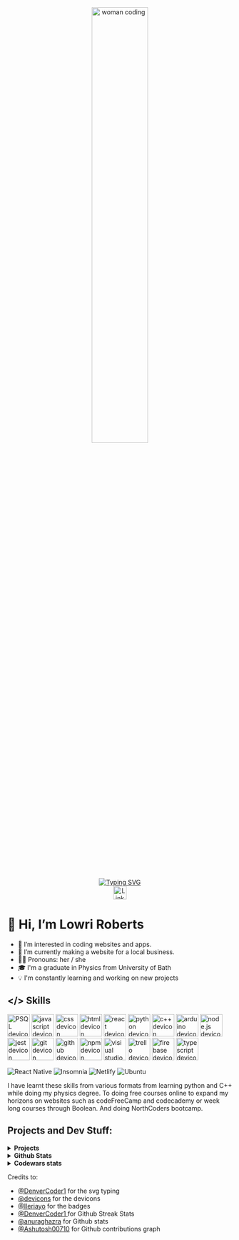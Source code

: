 <div id="header" align="center">
  <img alt="woman coding" src="https://cdnb.artstation.com/p/assets/images/images/028/991/999/original/anna-havrylyukh-.gif?1596125112" width="50%"/>
  <br>
  <a href="https://git.io/typing-svg"><img src="https://readme-typing-svg.demolab.com?font=Fira+Code&weight=600&size=30&pause=1000&color=381A4B&center=true&vCenter=true&width=435&lines=Junior+Web+Developer;%3C+Coding+%2F%3E;Expanding+my+knowledge" alt="Typing SVG"/></a>
</div>


<div align="center">
  <a href="https://www.linkedin.com/in/lowri-gwenllian-roberts/">
    <img src="https://img.shields.io/badge/linkedin-%230077B5.svg?style=plastic&logo=linkedin&logoColor=white" alt="LinkedIn badge" height="30"/>
  </a>
</div>

# 👋 Hi, I’m Lowri Roberts
- 👀 I’m interested in coding websites and apps.
- 🌱 I’m currently making a website for a local business.
- 👩‍💼 Pronouns: her / she
- 🎓 I'm a  graduate in Physics from University of Bath
- 💡 I'm constantly learning and working on new projects


## </> Skills
<div>
<img src="https://cdn.jsdelivr.net/gh/devicons/devicon/icons/postgresql/postgresql-original-wordmark.svg" alt="PSQL devicon" width="50"/>
<img src="https://cdn.jsdelivr.net/gh/devicons/devicon/icons/javascript/javascript-original.svg" alt="javascript devicon" width="50"/>
<img src="https://cdn.jsdelivr.net/gh/devicons/devicon/icons/css3/css3-original-wordmark.svg" alt="css devicon" width="50"/>
<img src="https://cdn.jsdelivr.net/gh/devicons/devicon/icons/html5/html5-original-wordmark.svg" alt="html devicon" width="50" />
<img src="https://cdn.jsdelivr.net/gh/devicons/devicon/icons/react/react-original-wordmark.svg" alt="react devicon" width="50" />
<img src="https://cdn.jsdelivr.net/gh/devicons/devicon/icons/python/python-original-wordmark.svg" alt="python devicon" width="50" />
<img src="https://cdn.jsdelivr.net/gh/devicons/devicon/icons/cplusplus/cplusplus-original.svg" alt="c++ devicon" width="50" />
<img src="https://cdn.jsdelivr.net/gh/devicons/devicon/icons/arduino/arduino-original-wordmark.svg" alt="arduino devicon" width="50" />
<img src="https://cdn.jsdelivr.net/gh/devicons/devicon/icons/nodejs/nodejs-original.svg" alt="node.js devicon" width="50"/>
<img src="https://cdn.jsdelivr.net/gh/devicons/devicon/icons/jest/jest-plain.svg" alt="jest devicon" width="50"/>
<img src="https://cdn.jsdelivr.net/gh/devicons/devicon/icons/git/git-original-wordmark.svg" alt="git devicon" width="50"/>
<img src="https://cdn.jsdelivr.net/gh/devicons/devicon/icons/github/github-original-wordmark.svg" alt="github devicon" width="50" />
<img src="https://cdn.jsdelivr.net/gh/devicons/devicon/icons/npm/npm-original-wordmark.svg" alt="npm devicon" width="50" />
<img src="https://cdn.jsdelivr.net/gh/devicons/devicon/icons/visualstudio/visualstudio-plain.svg" alt="visiual studio code devicon" width="50"/>
<img src="https://cdn.jsdelivr.net/gh/devicons/devicon/icons/trello/trello-plain-wordmark.svg" alt="trello devicon" width="50"/>         
<img src="https://cdn.jsdelivr.net/gh/devicons/devicon/icons/firebase/firebase-plain-wordmark.svg" alt="firebase devicon" width="50" />
<img src="https://cdn.jsdelivr.net/gh/devicons/devicon/icons/typescript/typescript-original.svg" alt="typescript devicon" width="50"/>
</div>
          
![React Native](https://img.shields.io/badge/react_native-%2320232a.svg?style=for-the-badge&logo=react&logoColor=%2361DAFB)
![Insomnia](https://img.shields.io/badge/Insomnia-black?style=for-the-badge&logo=insomnia&logoColor=5849BE)
![Netlify](https://img.shields.io/badge/netlify-%23000000.svg?style=for-the-badge&logo=netlify&logoColor=#00C7B7)
![Ubuntu](https://img.shields.io/badge/Ubuntu-E95420?style=for-the-badge&logo=ubuntu&logoColor=white)


I have learnt these skills from various formats from learning python and C++ while doing my physics degree.  To doing free courses online to expand my horizons on websites such as codeFreeCamp and codecademy or week long courses through Boolean.  And doing NorthCoders bootcamp.

## Projects and Dev Stuff:
<details>
  <summary><b>Projects</b></summary>
  <ul>
    <li><a href="https://lowriroberts.netlify.app/">Portfolio website</a> - This is my own personal website to showcase my skills and give some informartion about myself.  This is still a work in progress.</li>
    <li><a href="https://lowrigames.netlify.app/">Lowri Games</a> - This is a website I made while at Northcoders.  Building an API for the back end before adding an UI.  This is still a work in progress.</li>
    <li>
      <a href="https://github.com/lowriwyllt/allotment">Allotment</a> - This is an app I made as a final project at Northcoders, with my team, Kween Beezz. We used firebase as backend and for authentication and used react native with expo go to build our app.
    </li>
  </ul>
  </details>
  
  <details>
  <summary><b>Github Stats</b></summary>
  <div align="center">
  <img align="center" width="80%" src="https://streak-stats.demolab.com?user=lowriwyllt&theme=dark&hide_border=true&exclude_days=Sun%2CSat"/>
  <img align="center" width="80%" src="https://github-readme-stats.vercel.app/api?username=lowriwyllt&show_icons=true&theme=radical" />
  <img align="center" width="80%" src="https://github-readme-activity-graph.cyclic.app/graph?username=lowriwyllt&theme=react-dark" />
    </div>
  </details>
  
  <details>
  <summary><b>Codewars stats</b></summary>
  <div align="center">
    <img width="80%" src="https://github.r2v.ch/codewars?user=lowriwyllt&stroke=COLOR"/>
  </div>
  </details>

Credits to:
- [@DenverCoder1](https://github.com/DenverCoder1/readme-typing-svg) for the svg typing
- [@devicons](https://github.com/devicons/devicon/) for the devicons
- [@Ileriayo](https://github.com/Ileriayo/markdown-badges)  for the badges
- [@DenverCoder1 ]( https://github.com/DenverCoder1/github-readme-streak-stats ) for Github Streak Stats 
- [@anuraghazra](https://github.com/anuraghazra/github-readme-stats) for Github stats 
- [@Ashutosh00710](https://github.com/Ashutosh00710/github-readme-activity-graph) for Github contributions graph
